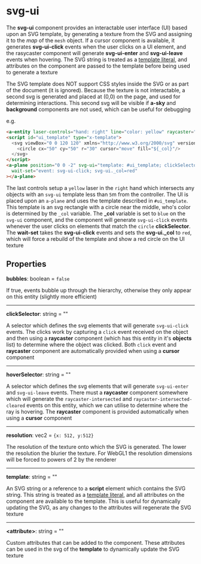 # svg-ui

The **svg-ui** component provides an interactable user interface (UI) based upon an SVG template, by generating a texture from the SVG and assigning it to the *map* of the `mesh` object.  If a cursor component is available, it generates **svg-ui-click** events when the user clicks on a UI element, and the rasycaster component will generate **svg-ui-enter** and **svg-ui-leave** events when hovering.  The SVG string is treated as a [template literal](https://developer.mozilla.org/en-US/docs/Web/JavaScript/Reference/Template_literals), and attributes on the component are passed to the template before being used to generate a texture

The SVG template does NOT support CSS styles inside the SVG or as part of the document (it is ignored).  Because the texture is not interactable, a second svg is generated and placed at (0,0) on the page, and used for determining interactions. This second svg will be visible if **a-sky** and **background** components are not used, which can be useful for debugging

e.g.
```html
<a-entity laser-controls="hand: right" line="color: yellow" raycaster="objects: [svg-ui]; far: 5"></a-entity>
<script id="ui_template" type="x-template">
  <svg viewBox="0 0 120 120" xmlns="http://www.w3.org/2000/svg" version="1.1">
    <circle cx="50" cy="50" r="30" cursor="move" fill="${_col}"/>
  </svg>
</script>
<a-plane position="0 0 -2" svg-ui="template: #ui_template; clickSelector: circle; _col=blue"
  wait-set="event: svg-ui-click; svg-ui._col=red"
></a-plane>
```
The last controls setup a `yellow` laser in the `right` hand which intersects any objects with an `svg-ui` template less than `5`m from the controller.  The UI is placed upon an `a-plane` and uses the template described in `#ui_template`.  This template is an svg rectangle with a circle near the middle, who's color is determined by the `_col` variable.  The **_col** variable is set to `blue` on the `svg-ui` component, and the component will generate `svg-ui-click` events whenever the user clicks on elements that match the `circle` **clickSelector**.  The **wait-set** takes the **svg-ui-click** events and sets the **svg-ui._col** to `red`, which will force a rebuild of the template and show a red circle on the UI texture

## Properties

**bubbles**: boolean = `false`

If true, events bubble up through the hierarchy, otherwise they only appear on this entity (slightly more efficient)

---
**clickSelector**: string = ""

A selector which defines the svg elements that will generate `svg-ui-click` events.  The clicks work by capturing a `click` event received on the object and then using a **raycaster** component (which has this entity in it's **objects** list) to determine where the object was clicked.  Both `click` event and **raycaster** component are automatically provided when using a **cursor** component

---
**hoverSelector**: string = ""

A selector which defines the svg elements that will generate `svg-ui-enter` and `svg-ui-leave` events.  There must a **raycaster** component somewhere which will generate the `raycaster-intersected` and `raycaster-intersected-cleared` events on this entity, which we can utilise to determine where the ray is hovering.  The **raycaster** component is provided automatically when using a **cursor** component

---
**resolution**: vec2 = `{x: 512, y:512}`

The resolution of the texture onto which the SVG is generated. The lower the resolution the blurier the texture.  For WebGL1 the resolution dimensions will be forced to powers of 2 by the renderer

---
**template**: string = ""

An SVG string or a reference to a **script** element which contains the SVG string.  This string is treated as a [template literal](https://developer.mozilla.org/en-US/docs/Web/JavaScript/Reference/Template_literals), and all attributes on the component are available to the template. This is useful for dynamically updating the SVG, as any changes to the attributes will regenerate the SVG texture

---
**\<attribute\>**: string = ""

Custom attributes that can be added to the component.  These attributes can be used in the svg of the **template** to dynamically update the SVG texture